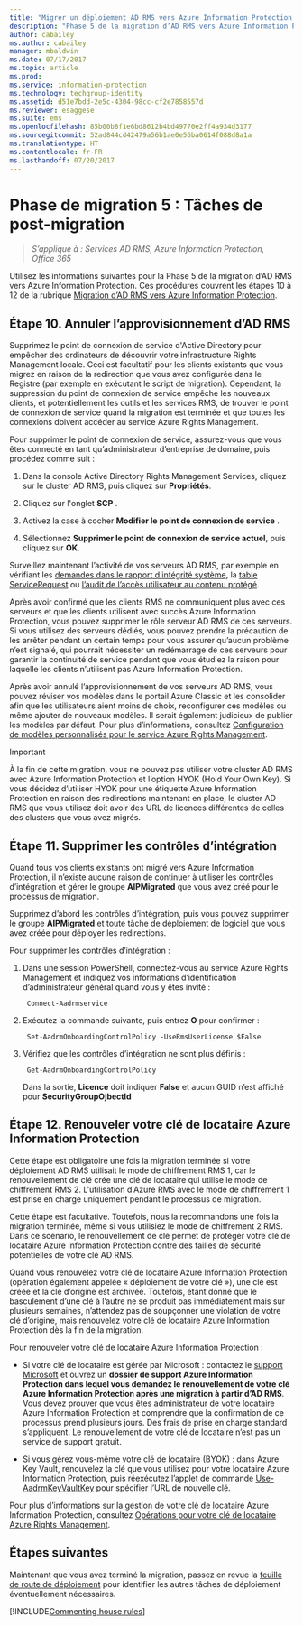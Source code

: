 ```yaml
---
title: "Migrer un déploiement AD RMS vers Azure Information Protection - Phase 5"
description: "Phase 5 de la migration d’AD RMS vers Azure Information Protection, couvrant les étapes 10 à 12 de la migration d’AD RMS vers Azure Information Protection."
author: cabailey
ms.author: cabailey
manager: mbaldwin
ms.date: 07/17/2017
ms.topic: article
ms.prod: 
ms.service: information-protection
ms.technology: techgroup-identity
ms.assetid: d51e7bdd-2e5c-4304-98cc-cf2e7858557d
ms.reviewer: esaggese
ms.suite: ems
ms.openlocfilehash: 85b00b8f1e6bd8612b4bd49770e2ff4a934d3177
ms.sourcegitcommit: 52ad844cd42479a56b1ae0e56ba0614f088d8a1a
ms.translationtype: HT
ms.contentlocale: fr-FR
ms.lasthandoff: 07/20/2017
---
```

# <a name="migration-phase-5---post-migration-tasks"></a>Phase de migration 5 : Tâches de post-migration

>*S’applique à : Services AD RMS, Azure Information Protection, Office 365*


Utilisez les informations suivantes pour la Phase 5 de la migration d’AD RMS vers Azure Information Protection. Ces procédures couvrent les étapes 10 à 12 de la rubrique [Migration d’AD RMS vers Azure Information Protection](migrate-from-ad-rms-to-azure-rms.md).

## <a name="step-10-deprovison-ad-rms"></a>Étape 10. Annuler l’approvisionnement d’AD RMS

Supprimez le point de connexion de service d'Active Directory pour empêcher des ordinateurs de découvrir votre infrastructure Rights Management locale. Ceci est facultatif pour les clients existants que vous migrez en raison de la redirection que vous avez configurée dans le Registre (par exemple en exécutant le script de migration). Cependant, la suppression du point de connexion de service empêche les nouveaux clients, et potentiellement les outils et les services RMS, de trouver le point de connexion de service quand la migration est terminée et que toutes les connexions doivent accéder au service Azure Rights Management. 

Pour supprimer le point de connexion de service, assurez-vous que vous êtes connecté en tant qu’administrateur d’entreprise de domaine, puis procédez comme suit :

1. Dans la console Active Directory Rights Management Services, cliquez sur le cluster AD RMS, puis cliquez sur **Propriétés**.

2. Cliquez sur l'onglet **SCP** .

3. Activez la case à cocher **Modifier le point de connexion de service** .

4. Sélectionnez **Supprimer le point de connexion de service actuel**, puis cliquez sur **OK**.

Surveillez maintenant l’activité de vos serveurs AD RMS, par exemple en vérifiant les [demandes dans le rapport d’intégrité système](https://technet.microsoft.com/library/ee221012%28v=ws.10%29.aspx), la [table ServiceRequest](http://technet.microsoft.com/library/dd772686%28v=ws.10%29.aspx) ou [l’audit de l’accès utilisateur au contenu protégé](http://social.technet.microsoft.com/wiki/contents/articles/3440.ad-rms-frequently-asked-questions-faq.aspx). 

Après avoir confirmé que les clients RMS ne communiquent plus avec ces serveurs et que les clients utilisent avec succès Azure Information Protection, vous pouvez supprimer le rôle serveur AD RMS de ces serveurs. Si vous utilisez des serveurs dédiés, vous pouvez prendre la précaution de les arrêter pendant un certain temps pour vous assurer qu’aucun problème n’est signalé, qui pourrait nécessiter un redémarrage de ces serveurs pour garantir la continuité de service pendant que vous étudiez la raison pour laquelle les clients n’utilisent pas Azure Information Protection.

Après avoir annulé l’approvisionnement de vos serveurs AD RMS, vous pouvez réviser vos modèles dans le portail Azure Classic et les consolider afin que les utilisateurs aient moins de choix, reconfigurer ces modèles ou même ajouter de nouveaux modèles. Il serait également judicieux de publier les modèles par défaut. Pour plus d’informations, consultez [Configuration de modèles personnalisés pour le service Azure Rights Management](../deploy-use/configure-custom-templates.md).

>[!IMPORTANT]
> À la fin de cette migration, vous ne pouvez pas utiliser votre cluster AD RMS avec Azure Information Protection et l’option HYOK (Hold Your Own Key). Si vous décidez d’utiliser HYOK pour une étiquette Azure Information Protection en raison des redirections maintenant en place, le cluster AD RMS que vous utilisez doit avoir des URL de licences différentes de celles des clusters que vous avez migrés.

## <a name="step-11-remove-onboarding-controls"></a>Étape 11. Supprimer les contrôles d’intégration

Quand tous vos clients existants ont migré vers Azure Information Protection, il n’existe aucune raison de continuer à utiliser les contrôles d’intégration et gérer le groupe **AIPMigrated** que vous avez créé pour le processus de migration. 

Supprimez d’abord les contrôles d’intégration, puis vous pouvez supprimer le groupe **AIPMigrated** et toute tâche de déploiement de logiciel que vous avez créée pour déployer les redirections.

Pour supprimer les contrôles d’intégration :

1. Dans une session PowerShell, connectez-vous au service Azure Rights Management et indiquez vos informations d’identification d’administrateur général quand vous y êtes invité :

        Connect-Aadrmservice

2. Exécutez la commande suivante, puis entrez **O** pour confirmer :

        Set-AadrmOnboardingControlPolicy -UseRmsUserLicense $False

3. Vérifiez que les contrôles d’intégration ne sont plus définis :

        Get-AadrmOnboardingControlPolicy

    Dans la sortie, **Licence** doit indiquer **False** et aucun GUID n’est affiché pour **SecurityGroupOjbectId**

## <a name="step-12-rekey-your-azure-information-protection-tenant-key"></a>Étape 12. Renouveler votre clé de locataire Azure Information Protection
Cette étape est obligatoire une fois la migration terminée si votre déploiement AD RMS utilisait le mode de chiffrement RMS 1, car le renouvellement de clé crée une clé de locataire qui utilise le mode de chiffrement RMS 2. L'utilisation d'Azure RMS avec le mode de chiffrement 1 est prise en charge uniquement pendant le processus de migration.

Cette étape est facultative. Toutefois, nous la recommandons une fois la migration terminée, même si vous utilisiez le mode de chiffrement 2 RMS. Dans ce scénario, le renouvellement de clé permet de protéger votre clé de locataire Azure Information Protection contre des failles de sécurité potentielles de votre clé AD RMS.

Quand vous renouvelez votre clé de locataire Azure Information Protection (opération également appelée « déploiement de votre clé »), une clé est créée et la clé d’origine est archivée. Toutefois, étant donné que le basculement d’une clé à l’autre ne se produit pas immédiatement mais sur plusieurs semaines, n’attendez pas de soupçonner une violation de votre clé d’origine, mais renouvelez votre clé de locataire Azure Information Protection dès la fin de la migration.

Pour renouveler votre clé de locataire Azure Information Protection :

- Si votre clé de locataire est gérée par Microsoft : contactez le [support Microsoft](../get-started/information-support.md#to-contact-microsoft-support) et ouvrez un **dossier de support Azure Information Protection dans lequel vous demandez le renouvellement de votre clé Azure Information Protection après une migration à partir d’AD RMS**. Vous devez prouver que vous êtes administrateur de votre locataire Azure Information Protection et comprendre que la confirmation de ce processus prend plusieurs jours. Des frais de prise en charge standard s’appliquent. Le renouvellement de votre clé de locataire n’est pas un service de support gratuit.

- Si vous gérez vous-même votre clé de locataire (BYOK) : dans Azure Key Vault, renouvelez la clé que vous utilisez pour votre locataire Azure Information Protection, puis réexécutez l’applet de commande [Use-AadrmKeyVaultKey](/powershell/aadrm/vlatest/use-aadrmkeyvaultkey) pour spécifier l’URL de nouvelle clé. 

Pour plus d’informations sur la gestion de votre clé de locataire Azure Information Protection, consultez [Opérations pour votre clé de locataire Azure Rights Management](../deploy-use/operations-tenant-key.md).

## <a name="next-steps"></a>Étapes suivantes

Maintenant que vous avez terminé la migration, passez en revue la [feuille de route de déploiement](deployment-roadmap.md) pour identifier les autres tâches de déploiement éventuellement nécessaires.

[!INCLUDE[Commenting house rules](../includes/houserules.md)]

